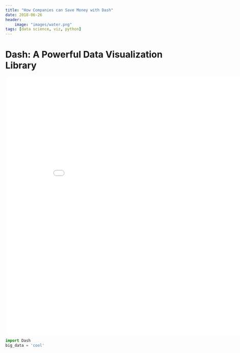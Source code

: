 ```yaml
---
title: "How Companies can Save Money with Dash"
date: 2018-06-26
header:
    image: "images/water.png"
tags: [data science, viz, python]
---
```


# Dash: A Powerful Data Visualization Library

<iframe width="900" height="800" frameborder="0" scrolling="no" src="//plot.ly/~ericgu/3.embed"></iframe>


```python
import Dash
big_data = 'cool'

```
